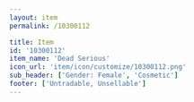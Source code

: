 ```yaml
---
layout: item
permalink: /10300112

title: Item
id: '10300112'
item_name: 'Dead Serious'
icon_url: 'item/icon/customize/10300112.png'
sub_header: ['Gender: Female', 'Cosmetic']
footer: ['Untradable, Unsellable']
---
```

